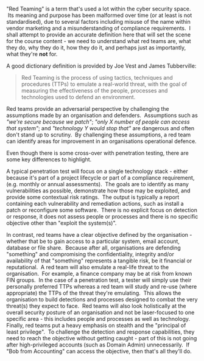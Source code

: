 "Red Teaming" is a term that's used a lot within the cyber security space.  Its meaning and purpose has been malformed over time (or at least is not standardised), due to several factors including misuse of the name within vendor marketing and a misunderstanding of compliance requirements.  I shall attempt to provide an accurate definition here that will set the scene for the course content - we need to understand what red teams are, what they do, why they do it, how they do it, and perhaps just as importantly, what they're **not** for.

A good dictionary definition is provided by Joe Vest and James Tubberville:

> Red Teaming is the process of using tactics, techniques and procedures (TTPs) to emulate a real-world threat, with the goal of measuring the effectiveness of the people, processes and technologies used to defend an environment.

Red teams provide an adversarial perspective by challenging the assumptions made by an organisation and defenders.  Assumptions such as _"we're secure because we patch"_; _"only X number of people can access that system"_; and _"technology Y would stop that"_ are dangerous and often don't stand up to scrutiny.  By challenging these assumptions, a red team can identify areas for improvement in an organisations operational defence.

Even though there is some cross-over with penetration testing, there are some key differences to highlight.

A typical penetration test will focus on a single technology stack - either because it's part of a project lifecycle or part of a compliance requirement, (e.g. monthly or annual assessments).  The goals are to identify as many vulnerabilities as possible, demonstrate how those may be exploited, and provide some contextual risk ratings.  The output is typically a report containing each vulnerability and remediation actions, such as install a patch or reconfigure some software.  There is no explicit focus on detection or response, it does not assess people or processes and there is no specific objective other than "exploit the system(s)".

In contrast, red teams have a clear objective defined by the organisation - whether that be to gain access to a particular system, email account, database or file share.  Because after all, organisations are defending "something" and compromising the confidentiality, integrity and/or availability of that "something" represents a tangible risk, be it financial or reputational.  A red team will also emulate a real-life threat to the organisation.  For example, a finance company may be at risk from known FIN groups.  In the case of a penetration test, a tester will simply use their personally preferred TTPs whereas a red team will study and re-use (where appropriate) the TTPs of the threat they're emulating.  This allows the organisation to build detections and processes designed to combat the very threat(s) they expect to face.  Red teams will also look holistically at the overall security posture of an organisation and not be laser-focused to one specific area - this includes people and processes as well as technology.  Finally, red teams put a heavy emphasis on stealth and the "principal of least privilege".  To challenge the detection and response capabilities, they need to reach the objective without getting caught - part of this is not going after high-privileged accounts (such as Domain Admin) unnecessarily.  If "Bob from Accounting" can access the objective, then that's all they'll do.